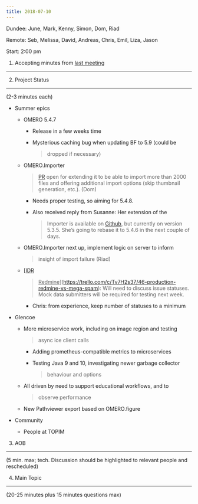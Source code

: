 ```yaml
---
title: 2018-07-10
---
```


Dundee: June, Mark, Kenny, Simon, Dom, Riad

Remote: Seb, Melissa, David, Andreas, Chris, Emil, Liza, Jason

Start: 2:00 pm

1. Accepting minutes from [<u>last meeting</u>](https://drive.google.com/drive/u/0/folders/0B2ytmM7Jmj58N2gzcWZ6UVJONTA)
------------------------------------------------------------------------------------------------------------------------

2. Project Status
-----------------

(2-3 minutes each)

-   Summer epics

    -   OMERO 5.4.7

        -   Release in a few weeks time

        -   Mysterious caching bug when updating BF to 5.9 (could be
            > dropped if necessary)

    -   OMERO.Importer
        > [<u>PR</u>](https://github.com/openmicroscopy/openmicroscopy/pull/5783)
        > open for extending it to be able to import more than 2000
        > files and offering additional import options (skip thumbnail
        > generation, etc.). (Dom)

        -   Needs proper testing, so aiming for 5.4.8.

        -   Also received reply from Susanne: Her extension of the
            > Importer is available on
            > [<u>Github</u>](https://github.com/sukunis/openmicroscopy),
            > but currently on version 5.3.5. She’s going to rebase it
            > to 5.4.6 in the next couple of days.

    -   OMERO.Importer next up, implement logic on server to inform
        > insight of import failure (Riad)

    -   [<u>IDR
        > Redmine</u>](https://trello.com/c/Tv7H2s37/46-production-redmine-vs-mega-spam):
        > Will need to discuss issue statuses. Mock data submitters will
        > be required for testing next week.

        -   Chris: from experience, keep number of statuses to a minimum

-   Glencoe

    -   More microservice work, including on image region and testing
        > async ice client calls

        -   Adding prometheus-compatible metrics to microservices

        -   Testing Java 9 and 10, investigating newer garbage collector
            > behaviour and options

    -   All driven by need to support educational workflows, and to
        > observe performance

    -   New Pathviewer export based on OMERO.figure

-   Community

    -   People at TOPIM

3. AOB
------

(5 min. max; tech. Discussion should be highlighted to relevant people
and rescheduled)

4. Main Topic
-------------

(20-25 minutes plus 15 minutes questions max)
